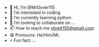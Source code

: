 - 👋 Hi, I’m @MrDover115
- 👀 I’m interested in coding
- 🌱 I’m currently learning python
- 💞️ I’m looking to collaborate on ...
- 📫 How to reach me ybrett155@gmail.com
- 😄 Pronouns: He/Him/Mr.
- ⚡ Fun fact: ...

<!---
MrDover115/MrDover115 is a ✨ special ✨ repository because its `README.md` (this file) appears on your GitHub profile.
You can click the Preview link to take a look at your changes.
--->
